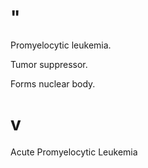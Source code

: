 # "

Promyelocytic leukemia.

Tumor suppressor.

Forms nuclear body.

# v

Acute Promyelocytic Leukemia
